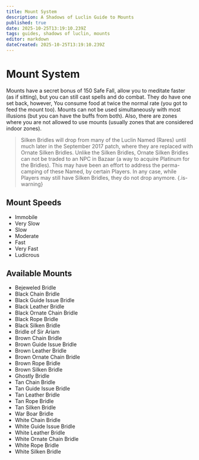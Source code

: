 ```yaml
---
title: Mount System
description: A Shadows of Luclin Guide to Mounts
published: true
date: 2025-10-25T13:19:10.239Z
tags: guides, shadows of luclin, mounts
editor: markdown
dateCreated: 2025-10-25T13:19:10.239Z
---
```


# Mount System
Mounts have a secret bonus of 150 Safe Fall, allow you to meditate faster (as if sitting), but you can still cast spells and do combat. They do have one set back, however, You consume food at twice the normal rate (you got to feed the mount too).  Mounts can not be used simultaneously with most illusions (but you can have the buffs from both). Also, there are zones where you are not allowed to use mounts (usually zones that are considered indoor zones).   

>Silken Bridles will drop from many of the Luclin Named (Rares) until much later in the September 2017 patch, where they are replaced with Ornate Silken Bridles. Unlike the Silken Bridles, Ornate Silken Bridles can not be traded to an NPC in Bazaar (a way to acquire Platinum for the Bridles). This may have been an effort to address the perma-camping of these Named, by certain Players. In any case, while Players may still have Silken Bridles, they do not drop anymore.
{.is-warning}

## Mount Speeds

- Immobile
- Very Slow
- Slow
- Moderate
- Fast
- Very Fast
- Ludicrous

## Available Mounts
- Bejeweled Bridle
- Black Chain Bridle
- Black Guide Issue Bridle
- Black Leather Bridle
- Black Ornate Chain Bridle
- Black Rope Bridle
- Black Silken Bridle
- Bridle of Sir Ariam
- Brown Chain Bridle
- Brown Guide Issue Bridle
- Brown Leather Bridle
- Brown Ornate Chain Bridle
- Brown Rope Bridle
- Brown Silken Bridle
- Ghostly Bridle
- Tan Chain Bridle
- Tan Guide Issue Bridle
- Tan Leather Bridle
- Tan Rope Bridle
- Tan Silken Bridle
- War Boar Bridle
- White Chain Bridle
- White Guide Issue Bridle
- White Leather Bridle
- White Ornate Chain Bridle
- White Rope Bridle
- White Silken Bridle